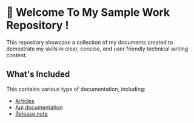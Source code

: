 #  🌟 Welcome To My Sample Work Repository !  

This repository showcase a collection of my documents created to demostrate my skills in clear, concise, and user friendly technical writing content.  

## What's Included  
This contains various type of documentation, including:  

- [Articles](https://github.com/ScarletWriter/Learning-/blob/main/Version%20control%20article.md)
- [Api documentation](https://github.com/ScarletWriter/Learning-/blob/main/API%20document.md)
- [Release note](https://github.com/ScarletWriter/Learning-/blob/main/Release%20note.md)








